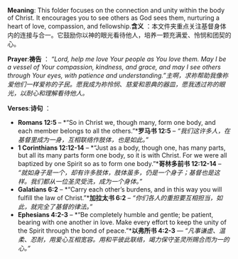 **Meaning**: This folder focuses on the connection and unity within the body of Christ. It encourages you to see others as God sees them, nurturing a heart of love, compassion, and fellowship.**含义** ：本文件夹重点关注基督身体内的连接与合一。它鼓励你以神的眼光看待他人，培养一颗充满爱、怜悯和团契的心。

**Prayer**:**祷告** ：
 *“Lord, help me love Your people as You love them. May I be a vessel of Your compassion, kindness, and grace, and may I see others through Your eyes, with patience and understanding.”主啊，求祢帮助我像祢爱他们一样爱祢的子民。愿我成为祢怜悯、慈爱和恩典的器皿，愿我透过祢的眼光，以耐心和理解看待他人。*

**Verses**:**诗句** ：

- **Romans 12:5** – *“So in Christ we, though many, form one body, and each member belongs to all the others.”***罗马书 12:5** – *“我们这许多人，在基督里成为一身，互相联络作肢体，也是如此。”*
- **1 Corinthians 12:12-14** – *“Just as a body, though one, has many parts, but all its many parts form one body, so it is with Christ. For we were all baptized by one Spirit so as to form one body.”***哥林多前书 12:12-14** – *“就如身子是一个，却有许多肢体，肢体虽多，仍是一个身子；基督也是这样。我们都从一位圣灵受洗，成为一个身体。”*
- **Galatians 6:2** – *“Carry each other’s burdens, and in this way you will fulfill the law of Christ.”***加拉太书 6:2** – *“你们各人的重担要互相担当，如此，就完全了基督的律法。”*
- **Ephesians 4:2-3** – *“Be completely humble and gentle; be patient, bearing with one another in love. Make every effort to keep the unity of the Spirit through the bond of peace.”***以弗所书 4:2-3** — *“凡事谦虚、温柔、忍耐，用爱心互相宽容。用和平彼此联络，竭力保守圣灵所赐合而为一的心。”*